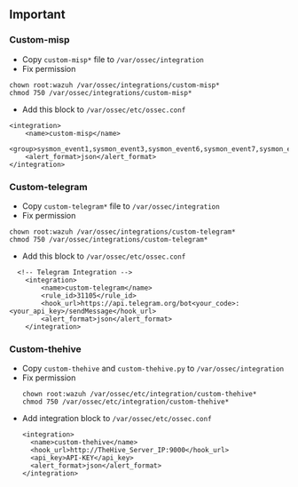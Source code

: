 ## Important
### Custom-misp
* Copy `custom-misp*` file to `/var/ossec/integration`
* Fix permission
```
chown root:wazuh /var/ossec/integrations/custom-misp*
chmod 750 /var/ossec/integrations/custom-misp*
```
* Add this block to `/var/ossec/etc/ossec.conf`
```
<integration>
	<name>custom-misp</name>
	<group>sysmon_event1,sysmon_event3,sysmon_event6,sysmon_event7,sysmon_event_15,sysmon_event_22,syscheck,recon,attack,web_scan</group>
	<alert_format>json</alert_format>
</integration>
```
### Custom-telegram
* Copy `custom-telegram*` file to `/var/ossec/integration`
* Fix permission
```
chown root:wazuh /var/ossec/integrations/custom-telegram*
chmod 750 /var/ossec/integrations/custom-telegram*
```
* Add this block to `/var/ossec/etc/ossec.conf`
```
  <!-- Telegram Integration -->
    <integration>
        <name>custom-telegram</name>
        <rule_id>31105</rule_id>
        <hook_url>https://api.telegram.org/bot<your_code>:<your_api_key>/sendMessage</hook_url>
        <alert_format>json</alert_format>
    </integration>
```
### Custom-thehive
* Copy `custom-thehive` and `custom-thehive.py` to `/var/ossec/integration`
* Fix permission
  ```
  chown root:wazuh /var/ossec/etc/integration/custom-thehive*
  chmod 750 /var/ossec/etc/integration/custom-thehive*
  ```
* Add integration block to `/var/ossec/etc/ossec.conf`
  ```
  <integration>
    <name>custom-thehive</name>
    <hook_url>http://TheHive_Server_IP:9000</hook_url>
    <api_key>API-KEY</api_key>
    <alert_format>json</alert_format>
  </integration>
  ```
